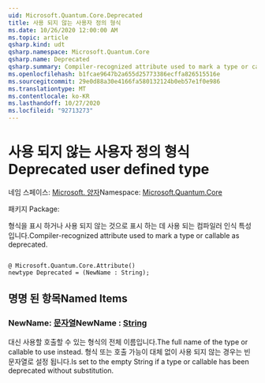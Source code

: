 ```yaml
---
uid: Microsoft.Quantum.Core.Deprecated
title: 사용 되지 않는 사용자 정의 형식
ms.date: 10/26/2020 12:00:00 AM
ms.topic: article
qsharp.kind: udt
qsharp.namespace: Microsoft.Quantum.Core
qsharp.name: Deprecated
qsharp.summary: Compiler-recognized attribute used to mark a type or callable as deprecated.
ms.openlocfilehash: b1fcae9647b2a655d25773386ecffa826515516e
ms.sourcegitcommit: 29e0d88a30e4166fa580132124b0eb57e1f0e986
ms.translationtype: MT
ms.contentlocale: ko-KR
ms.lasthandoff: 10/27/2020
ms.locfileid: "92713273"
---
```

# <a name="deprecated-user-defined-type"></a><span data-ttu-id="2f79b-102">사용 되지 않는 사용자 정의 형식</span><span class="sxs-lookup"><span data-stu-id="2f79b-102">Deprecated user defined type</span></span>

<span data-ttu-id="2f79b-103">네임 스페이스: [Microsoft. 양자](xref:Microsoft.Quantum.Core)</span><span class="sxs-lookup"><span data-stu-id="2f79b-103">Namespace: [Microsoft.Quantum.Core](xref:Microsoft.Quantum.Core)</span></span>

<span data-ttu-id="2f79b-104">패키지 [](https://nuget.org/packages/)</span><span class="sxs-lookup"><span data-stu-id="2f79b-104">Package: [](https://nuget.org/packages/)</span></span>


<span data-ttu-id="2f79b-105">형식을 표시 하거나 사용 되지 않는 것으로 표시 하는 데 사용 되는 컴파일러 인식 특성입니다.</span><span class="sxs-lookup"><span data-stu-id="2f79b-105">Compiler-recognized attribute used to mark a type or callable as deprecated.</span></span>

```qsharp

@ Microsoft.Quantum.Core.Attribute()
newtype Deprecated = (NewName : String);
```



## <a name="named-items"></a><span data-ttu-id="2f79b-106">명명 된 항목</span><span class="sxs-lookup"><span data-stu-id="2f79b-106">Named Items</span></span>

### <a name="newname--string"></a><span data-ttu-id="2f79b-107">NewName: [문자열](xref:microsoft.quantum.lang-ref.string)</span><span class="sxs-lookup"><span data-stu-id="2f79b-107">NewName : [String](xref:microsoft.quantum.lang-ref.string)</span></span>

<span data-ttu-id="2f79b-108">대신 사용할 호출할 수 있는 형식의 전체 이름입니다.</span><span class="sxs-lookup"><span data-stu-id="2f79b-108">The full name of the type or callable to use instead.</span></span>
<span data-ttu-id="2f79b-109">형식 또는 호출 가능이 대체 없이 사용 되지 않는 경우는 빈 문자열로 설정 됩니다.</span><span class="sxs-lookup"><span data-stu-id="2f79b-109">Is set to the empty String if a type or callable has been deprecated without substitution.</span></span>